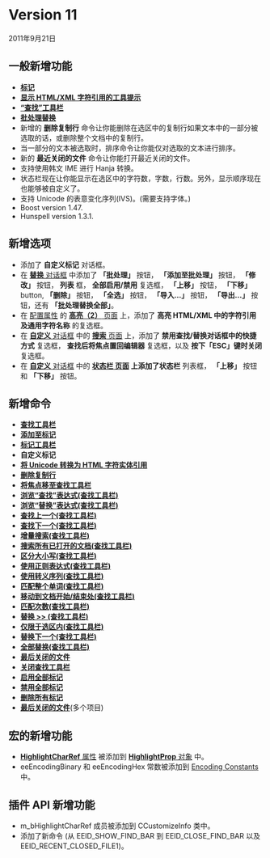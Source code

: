 # Version 11

2011年9月21日

## 一般新增功能

- [**标记**](../features/markers)
- [**显示 HTML/XML 字符引用的工具提示**](../features/tooltip_char_ref)
- [**“查找”工具栏**](../features/find_bar)
- [**批处理替换**](../features/batch_replace)
- 新增的 **删除复制行** 命令让你能删除在选区中的复制行如果文本中的一部分被选取的话，或删除整个文档中的复制行。
- 当一部分的文本被选取时，排序命令让你能仅对选取的文本进行排序。
- 新的 **最近关闭的文件** 命令让你能打开最近关闭的文件。
- 支持使用韩文 IME 进行 Hanja 转换。
- 状态栏现在让你能显示在选区中的字符数，字数，行数。另外，显示顺序现在也能够被自定义了。
- 支持 Unicode 的表意变化序列(IVS)。(需要支持字体。)
- Boost version 1.47.
- Hunspell version 1.3.1.

## 新增选项

- 添加了 **自定义标记** 对话框。
- 在 [**替换** 对话框](../dlg/replace/index) 中添加了 **「批处理」** 按钮， **「添加至批处理」** 按钮，
**「修改」** 按钮， **列表** 框， **全部启用/禁用** 复选框， **「上移」** 按钮， **「下移」** button, **「删除」** 按钮， **「全选」** 按钮， **「导入…」** 按钮， **「导出…」** 按钮，还有 **「批处理替换全部」**。
- 在 [配置属性](../dlg/properties/index) 的 [**高亮（2）** 页面](../dlg/properties/highlight2/index) 上，添加了 **高亮 HTML/XML 中的字符引用及通用字符名称** 的复选框。
- 在 [**自定义** 对话框](../dlg/customize/index) 中的 [**搜索** 页面](../dlg/customize/search/index) 上，添加了 **禁用查找/替换对话框中的快捷方式** 复选框， **查找后将焦点置回编辑器** 复选框，以及 **按下「ESC」键时关闭** 复选框。
- 在 [**自定义** 对话框](../dlg/customize/index) 中的 **[**状态栏** 页面](../dlg/customize/status/index) 上添加了状态栏** 列表框， **「上移」** 按钮和 **「下移」** 按钮。

## 新增命令

- **[查找工具栏](../cmd/view/show_find_bar)**
- [**添加至标记**](../cmd/edit/add_to_markers)
- **[标记工具栏](../cmd/view/show_markers_bar)**
- **自定义标记**
- **[将 Unicode 转换为 HTML 字符实体引用](../cmd/convert/encode_html_char_entity_ref)**
- **[删除复制行](../cmd/sort/delete_duplicate)**
- **[将焦点移至查找工具栏](../cmd/search/focus_find_bar)**
- **[浏览“查找”表达式(查找工具栏)](../cmd/search/findbar_browse_exp_f)**
- **[浏览“替换”表达式(查找工具栏)](../cmd/search/findbar_browse_exp_r)**
- **[查找上一个(查找工具栏)](../cmd/search/findbar_find_prev)**
- **[查找下一个(查找工具栏)](../cmd/search/findbar_find_next)**
- **[增量搜索(查找工具栏)](../cmd/search/findbar_incremental)**
- **[搜索所有已打开的文档(查找工具栏)](../cmd/search/findbar_open_doc)**
- **[区分大小写(查找工具栏)](../cmd/search/findbar_case)**
- **[使用正则表达式(查找工具栏)](../cmd/search/findbar_reg_exp)**
- **[使用转义序列(查找工具栏)](../cmd/search/findbar_escape)**
- **[匹配整个单词(查找工具栏)](../cmd/search/findbar_only_word)**
- **[移动到文档开始/结束处(查找工具栏)](../cmd/search/findbar_around)**
- **[匹配次数(查找工具栏)](../cmd/search/findbar_count)**
- **[替换 >\> (查找工具栏)](../cmd/search/findbar_replace_dlg)**
- **[仅限于选区内(查找工具栏)](../cmd/search/findbar_sel_only)**
- **[替换下一个(查找工具栏)](../cmd/search/findbar_replace_next)**
- **[全部替换(查找工具栏)](../cmd/search/findbar_replace_all)**
- **[最后关闭的文件](../cmd/file/most_recent_closed_file)**
- **[关闭查找工具栏](../cmd/search/close_find_bar)**
- **[启用全部标记](../cmd/view/marker_enable_all)**
- **[禁用全部标记](../cmd/view/marker_disable_all)**
- **[删除所有标记](../cmd/view/marker_delete_all)**
- [**最后关闭的文件**](../cmd/file/recent_closed_file1)(多个项目)

## 宏的新增功能

- [**HighlightCharRef** 属性](../macro/highlight_prop/highlight_char_ref) 被添加到 [**HighlightProp** 对象](../macro/highlight_prop/index) 中。
- eeEncodingBinary 和 eeEncodingHex 常数被添加到 [Encoding Constants](../macro/const/const_encoding) 中。

## 插件 API 新增功能

- m\_bHighlightCharRef 成员被添加到 CCustomizeInfo 类中。
- 添加了新命令 (从 EEID\_SHOW\_FIND\_BAR 到 EEID\_CLOSE\_FIND\_BAR 以及 EEID\_RECENT\_CLOSED\_FILE1)。
